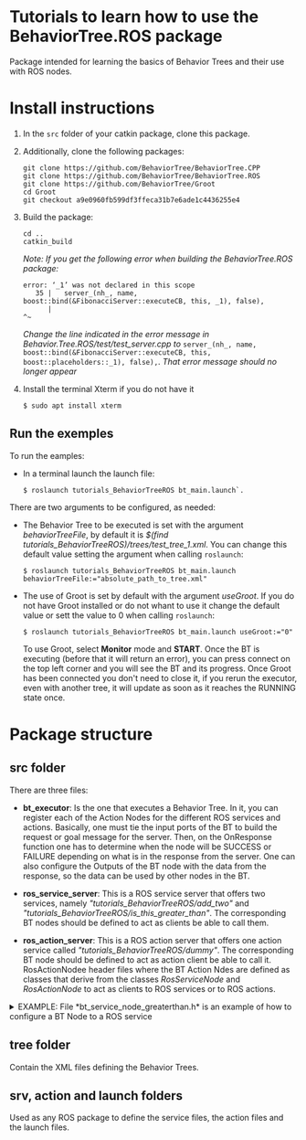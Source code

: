 # Tutorials to learn how to use the BehaviorTree.ROS package 

Package intended for learning the basics of Behavior Trees and their use with ROS nodes.


# Install instructions

1. In the `src` folder of your catkin package, clone this package. 
2. Additionally, clone the following packages:

   ```
   git clone https://github.com/BehaviorTree/BehaviorTree.CPP
   git clone https://github.com/BehaviorTree/BehaviorTree.ROS
   git clone https://github.com/BehaviorTree/Groot
   cd Groot
   git checkout a9e0960fb599df3ffeca31b7e6ade1c4436255e4
   ```

3. Build the package:

   ```
   cd ..
   catkin_build
   ```

   *Note: If you get the following error when building the BehaviorTree.ROS package:*

   ```
   error: ‘_1’ was not declared in this scope
      35 |   server_(nh_, name, boost::bind(&FibonacciServer::executeCB, this, _1), false),
         |                                                                     ^~
   ```

   *Change the line indicated in the error message in Behavior.Tree.ROS/test/test_server.cpp to* `server_(nh_, name, boost::bind(&FibonacciServer::executeCB, this, boost::placeholders::_1), false),`. *That error message should no longer appear*

4. Install the terminal Xterm if you do not have it

   ```
   $ sudo apt install xterm
   ```

 ## Run the exemples

To run the eamples:
- In a terminal launch the launch file:
  ```
  $ roslaunch tutorials_BehaviorTreeROS bt_main.launch`. 
  ```

There are two arguments to be configured, as needed:
- The Behavior Tree to be executed is set with the argument *behaviorTreeFile*, by default it is *$(find tutorials_BehaviorTreeROS)/trees/test_tree_1.xml*. You can change this default value setting the argument when calling `roslaunch`:
  ```
  $ roslaunch tutorials_BehaviorTreeROS bt_main.launch behaviorTreeFile:="absolute_path_to_tree.xml"
  ```
- The use of Groot is set by default with the argument *useGroot*. If you do not have Groot installed or do not whant to use it change the default value or sett the value to 0 when calling `roslaunch`:
  ```
  $ roslaunch tutorials_BehaviorTreeROS bt_main.launch useGroot:="0"
  ```
  To use Groot, select **Monitor** mode and **START**. Once the BT is executing (before that it will return an error), you can press connect on the top left corner and you will see the BT and its progress. Once Groot has been connected you don't need to close it, if you rerun the executor, even with another tree, it will update as soon as it reaches the RUNNING state once.

# Package structure

## src folder
There are three files:
 - **bt_executor**: Is the one that executes a Behavior Tree. In it, you can register each of the Action Nodes for the different ROS services and actions. Basically, one must tie the input ports of the BT to build the request or goal message for the server. Then, on the OnResponse function one has to determine when the node will be SUCCESS or FAILURE depending on what is in the response from the server. One can also configure the Outputs of the BT node with the data from the response, so the data can be used by other nodes in the BT.

 - **ros_service_server**: This is a ROS service server that offers two services, namely *"tutorials_BehaviorTreeROS/add_two"* and *"tutorials_BehaviorTreeROS/is_this_greater_than"*. The corresponding BT nodes should be defined to act as clients be able to call them. 

 - **ros_action_server**: This is a ROS action server that offers one action service called *"tutorials_BehaviorTreeROS/dummy"*. The corresponding BT node should be defined to act as action client be able to call it. 
RosActionNodee header files where the BT Action Ndes are defined as classes that derive from the classes *RosServiceNode* and *RosActionNode* to act as clients to ROS services or to ROS actions.

<details>
  <summary>EXAMPLE: File *bt_service_node_greaterthan.h* is an example of how to configure a BT Node to a ROS service</summary>

  ```cpp
   class IsThisGreaterThanSRV: public RosServiceNode<tutorials_BehaviorTreeROS::IsThisGreaterThan>
   {

   public:
   IsThisGreaterThanSRV( ros::NodeHandle& handle, const std::string& node_name, const NodeConfiguration & conf):
   RosServiceNode<tutorials_BehaviorTreeROS::IsThisGreaterThan>(handle, node_name, conf) {}

   static PortsList providedPorts()
   {
      return  {
         InputPort<double>("threshold"),
         OutputPort<double>("user_input") };
   }

   void sendRequest(RequestType& request) override
   {
      //reading the ports
      Optional <double> threshold = getInput<double>("threshold");

      //building the request message

      request.threshold=threshold.value();

      //set the expected result. If the service doesn't return it, the Node returns FAILURE
      expected_result_ = true;

      ROS_INFO("IsThisGreaterThan: sending request");
   }

   NodeStatus onResponse(const ResponseType& rep) override
   {
      ROS_INFO("IsThisGreaterThan: response received");
      if( rep.result == expected_result_)
      {
         ROS_INFO("IsThisGreaterThan Succeeded");
         setOutput<double>("user_input", rep.user_input);
         return NodeStatus::SUCCESS;
      }
      else{
         ROS_ERROR("IsThisGreaterThan Failed");
         return NodeStatus::FAILURE;
      }
   }

   virtual NodeStatus onFailedRequest(RosServiceNode::FailureCause failure) override
   {
      ROS_ERROR("IsThisGreaterThan request failed %d", static_cast<int>(failure));
      return NodeStatus::FAILURE;
   }

   private:
   bool expected_result_;
   };

  ```
</details>


## tree folder

Contain the XML files defining the Behavior Trees.

## srv, action and launch folders

Used as any ROS package to define the service files, the action files and the launch files.


